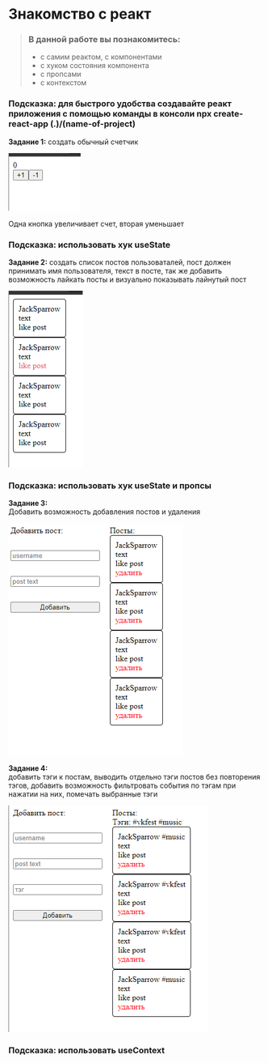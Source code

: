 # Знакомство с реакт

> ### В данной работе вы познакомитесь:
> - с самим реактом, с компонентами
> - с хуком состояния компонента 
> - с пропсами  
> - с контекстом

### Подсказка: для быстрого удобства создавайте реакт приложения с помощью команды в консоли npx create-react-app (.)/(name-of-project)

**Задание 1:**
создать обычный счетчик

![Alt text](assets/img/image.png)

Одна кнопка увеличивает счет, вторая уменьшает
### Подсказка: использовать хук useState

**Задание 2:**
создать список постов пользоваталей,
пост должен принимать имя пользователя, текст в посте,
так же добавить возможность лайкать посты и визуально показывать лайнутый пост

![Alt text](assets/img/image-1.png)

### Подсказка: использовать хук useState и пропсы

**Задание 3:**  
Добавить возможность добавления постов и удаления

![Alt text](assets/img/image-2.png)

**Задание 4:**  
добавить тэги к постам, выводить отдельно тэги постов без повторения тэгов, 
добавить возможность фильтровать события по тэгам при нажатии на них,
помечать выбранные тэги

![Alt text](assets/img/image-3.png)

### Подсказка: использовать useContext